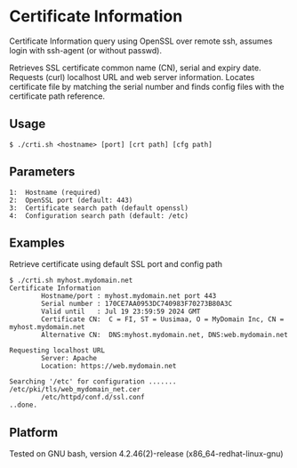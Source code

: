 # Certificate Information

Certificate Information query using OpenSSL over remote ssh, assumes login with ssh-agent (or without passwd).

Retrieves SSL certificate common name (CN), serial and expiry date. Requests (curl) localhost URL and web server information.
Locates certificate file by matching the serial number and finds config files with the certificate path reference.

## Usage
```
$ ./crti.sh <hostname> [port] [crt path] [cfg path]
```
## Parameters
```
1:  Hostname (required)
2:  OpenSSL port (default: 443)
3:  Certificate search path (default openssl)
4:  Configuration search path (default: /etc)
```
## Examples

Retrieve certificate using default SSL port and config path
```
$ ./crti.sh myhost.mydomain.net
Certificate Information
        Hostname/port : myhost.mydomain.net port 443
        Serial number : 170CE7AA0953DC740983F70273B80A3C
        Valid until   : Jul 19 23:59:59 2024 GMT
        Certificate CN:  C = FI, ST = Uusimaa, O = MyDomain Inc, CN = myhost.mydomain.net
        Alternative CN:  DNS:myhost.mydomain.net, DNS:web.mydomain.net

Requesting localhost URL
        Server: Apache
        Location: https://web.mydomain.net

Searching '/etc' for configuration .......
/etc/pki/tls/web_mydomain_net.cer
        /etc/httpd/conf.d/ssl.conf
..done.
```
## Platform

Tested on GNU bash, version 4.2.46(2)-release (x86_64-redhat-linux-gnu)
